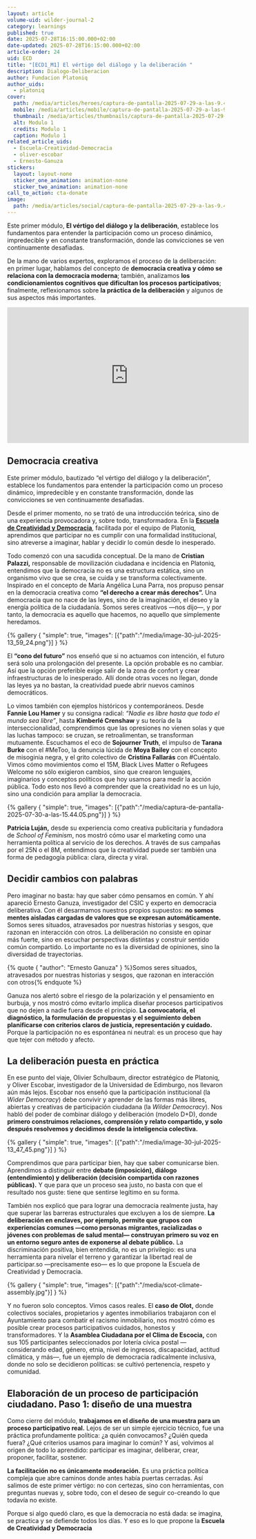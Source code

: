 ```yaml
---
layout: article
volume-uid: wilder-journal-2
category: learnings
published: true
date: 2025-07-28T16:15:00.000+02:00
date-updated: 2025-07-28T16:15:00.000+02:00
article-order: 24
uid: ECD
title: "[ECD1_M1] El vértigo del diálogo y la deliberación "
description: Dialogo-Deliberacion
author: Fundacion Platoniq
author_uids:
  - platoniq
cover:
  path: /media/articles/heroes/captura-de-pantalla-2025-07-29-a-las-9.43.05.png
  mobile: /media/articles/mobile/captura-de-pantalla-2025-07-29-a-las-9.43.05.png
  thumbnail: /media/articles/thumbnails/captura-de-pantalla-2025-07-29-a-las-9.43.05.png
  alt: Modulo 1
  credits: Modulo 1
  caption: Modulo 1
related_article_uids:
  - Escuela-Creatividad-Democracia
  - oliver-escobar
  - Ernesto-Ganuza
stickers:
  layout: layout-none
  sticker_one_animation: animation-none
  sticker_two_animation: animation-none
call_to_action: cta-donate
image:
  path: /media/articles/social/captura-de-pantalla-2025-07-29-a-las-9.43.05.png
---
```

Este primer módulo, **El vértigo del diálogo y la deliberación**, establece los fundamentos para entender la participación como un proceso dinámico, impredecible y en constante transformación, donde las convicciones se ven continuamente desafiadas. 

De la mano de varios expertos, exploramos el proceso de la deliberación: en primer lugar, hablamos del concepto de **democracia creativa y cómo se relaciona con la democracia moderna**; también, analizamos **los condicionamientos cognitivos que dificultan los procesos participativos**; finalmente, reflexionamos sobre **la práctica de la deliberación** y algunos de sus aspectos más importantes.

<iframe width="560" height="315" src="https://www.youtube.com/embed/H6WreQY9wpI?si=LMK_LqP_ORGcPZRB" title="YouTube video player" frameborder="0" allow="accelerometer; autoplay; clipboard-write; encrypted-media; gyroscope; picture-in-picture; web-share" referrerpolicy="strict-origin-when-cross-origin" allowfullscreen></iframe>

## **Democracia creativa**

Este primer módulo, bautizado “el vértigo del diálogo y la deliberación”*,* establece los fundamentos para entender la participación como un proceso dinámico, impredecible y en constante transformación, donde las convicciones se ven continuamente desafiadas. 

Desde el primer momento, no se trató de una introducción teórica, sino de una experiencia provocadora y, sobre todo, transformadora. En la **[Escuela de Creatividad y Democracia](https://www.democraciacreativa.org/)**, facilitada por el equipo de Platoniq, aprendimos que participar no es cumplir con una formalidad institucional, sino atreverse a imaginar, hablar y decidir lo común desde lo inesperado.

Todo comenzó con una sacudida conceptual. De la mano de **Cristian Palazzi,** responsable de movilización ciudadana e incidencia en Platoniq, entendimos que la democracia no es una estructura estática, sino un organismo vivo que se crea, se cuida y se transforma colectivamente. Inspirado en el concepto de María Angélica Luna Parra, nos propuso pensar en la democracia creativa como **“el derecho a crear más derechos”.** Una democracia que no nace de las leyes, sino de la imaginación, el deseo y la energía política de la ciudadanía. Somos seres creativos —nos dijo—, y por tanto, la democracia es aquello que hacemos, no aquello que simplemente heredamos.

{% gallery { "simple": true, "images": [{"path":"/media/image-30-jul-2025-13_59_24.png"}] } %}

El **“cono del futuro”** nos enseñó que si no actuamos con intención, el futuro será solo una prolongación del presente. La opción probable es no cambiar. Así que la opción preferible exige salir de la zona de confort y crear infraestructuras de lo inesperado. Allí donde otras voces no llegan, donde las leyes ya no bastan, la creatividad puede abrir nuevos caminos democráticos.

Lo vimos también con ejemplos históricos y contemporáneos. Desde **Fannie Lou Hamer** y su consigna radical: *“Nadie es libre hasta que todo el mundo sea libre”*, hasta **Kimberlé Crenshaw** y su teoría de la interseccionalidad, comprendimos que las opresiones no vienen solas y que las luchas tampoco: se cruzan, se retroalimentan, se transforman mutuamente. Escuchamos el eco de **Sojourner Truth**, el impulso de **Tarana Burke** con el #MeToo, la denuncia lúcida de **Moya Bailey** con el concepto de misoginia negra, y el grito colectivo de **Cristina Fallarás** con #Cuéntalo. Vimos cómo movimientos como el 15M, Black Lives Matter o Refugees Welcome no sólo exigieron cambios, sino que crearon lenguajes, imaginarios y conceptos políticos que hoy usamos para medir la acción pública. Todo esto nos llevó a comprender que la creatividad no es un lujo, sino una condición para ampliar la democracia. 

{% gallery { "simple": true, "images": [{"path":"/media/captura-de-pantalla-2025-07-30-a-las-15.44.05.png"}] } %}

**Patricia Luján,** desde su experiencia como creativa publicitaria y fundadora de *School of Feminism*, nos mostró cómo usar el marketing como una herramienta política al servicio de los derechos. A través de sus campañas por el 25N o el 8M, entendimos que la creatividad puede ser también una forma de pedagogía pública: clara, directa y viral.

## **Decidir cambios con palabras**

Pero imaginar no basta: hay que saber cómo pensamos en común. Y ahí apareció Ernesto Ganuza, investigador del CSIC y experto en democracia deliberativa. Con él desarmamos nuestros propios supuestos: **no somos mentes aisladas cargadas de valores que se expresan automáticamente.** Somos seres situados, atravesados por nuestras historias y sesgos, que razonan en interacción con otros. La deliberación no consiste en opinar más fuerte, sino en escuchar perspectivas distintas y construir sentido común compartido. Lo importante no es la diversidad de opiniones, sino la diversidad de trayectorias.

{% quote { "author": "Ernesto Ganuza" } %}Somos seres situados, atravesados por nuestras historias y sesgos, que razonan en interacción con otros{% endquote %}

Ganuza nos alertó sobre el riesgo de la polarización y el pensamiento en burbuja, y nos mostró cómo evitarlo implica diseñar procesos participativos que no dejen a nadie fuera desde el principio. **La convocatoria, el diagnóstico, la formulación de propuestas y el seguimiento deben planificarse con criterios claros de justicia, representación y cuidado.** Porque la participación no es espontánea ni neutral: es un proceso que hay que tejer con método y afecto.

## **La deliberación puesta en práctica**

En ese punto del viaje, Olivier Schulbaum, director estratégico de Platoniq, y Oliver Escobar, investigador de la Universidad de Edimburgo, nos llevaron aún más lejos. Escobar nos enseñó que la participación institucional (la *Wider Democracy*) debe convivir y aprender de las formas más libres, abiertas y creativas de participación ciudadana (la *Wilder Democracy*). Nos habló del poder de combinar diálogo y deliberación (modelo D+D), donde **primero construimos relaciones, comprensión y relato compartido, y solo después resolvemos y decidimos desde la inteligencia colectiva.**

{% gallery { "simple": true, "images": [{"path":"/media/image-30-jul-2025-13_47_45.png"}] } %}

Comprendimos que para participar bien, hay que saber comunicarse bien. Aprendimos a distinguir entre **debate (imposición), diálogo (entendimiento) y deliberación (decisión compartida con razones públicas).** Y que para que un proceso sea justo, no basta con que el resultado nos guste: tiene que sentirse legítimo en su forma.

También nos explicó que para lograr una democracia realmente justa, hay que superar las barreras estructurales que excluyen a los de siempre. **La deliberación en enclaves, por ejemplo, permite que grupos con experiencias comunes —como personas migrantes, racializadas o jóvenes con problemas de salud mental— construyan primero su voz en un entorno seguro antes de exponerse al debate público.** La discriminación positiva, bien entendida, no es un privilegio: es una herramienta para nivelar el terreno y garantizar la libertad real de participar.so —precisamente eso— es lo que propone la Escuela de Creatividad y Democracia.

{% gallery { "simple": true, "images": [{"path":"/media/scot-climate-assembly.jpg"}] } %}

Y no fueron solo conceptos. Vimos casos reales. El **caso de Olot,** donde colectivos sociales, propietarios y agentes inmobiliarios trabajaron con el Ayuntamiento para combatir el racismo inmobiliario, nos mostró cómo es posible crear procesos participativos cuidados, honestos y transformadores. Y la **Asamblea Ciudadana por el Clima de Escocia,** con sus 105 participantes seleccionados por lotería cívica postal —considerando edad, género, etnia, nivel de ingresos, discapacidad, actitud climática, y más—, fue un ejemplo de democracia radicalmente inclusiva, donde no solo se decidieron políticas: se cultivó pertenencia, respeto y comunidad.

## **Elaboración de un proceso de participación ciudadano. Paso 1: diseño de una muestra**

Como cierre del módulo, **trabajamos en el diseño de una muestra para un proceso participativo real.** Lejos de ser un simple ejercicio técnico, fue una práctica profundamente política: ¿a quién convocamos? ¿Quién queda fuera? ¿Qué criterios usamos para imaginar lo común? Y así, volvimos al origen de todo lo aprendido: participar es imaginar, deliberar, crear, proponer, facilitar, sostener.

**La facilitación no es únicamente moderación.** Es una práctica política compleja que abre caminos donde antes había puertas cerradas. Así salimos de este primer vértigo: no con certezas, sino con herramientas, con preguntas nuevas y, sobre todo, con el deseo de seguir co-creando lo que todavía no existe.

Porque si algo quedó claro, es que la democracia no está dada: se imagina, se practica y se defiende todos los días. Y eso es lo que propone la **Escuela de Creatividad y Democracia**
